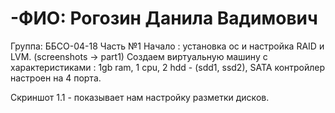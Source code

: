 # -ФИО: Рогозин Данила Вадимович
Группа: ББСО-04-18
Часть №1 Начало : установка ос и настройка RAID и LVM. (screenshots -> part1)
Создаем виртуальную машину с характеристиками : 1gb ram, 1 cpu, 2 hdd - (sdd1, ssd2), SATA контройлер настроен на 4 порта.

Скриншот 1.1 - показывает нам настройку разметки дисков. 
